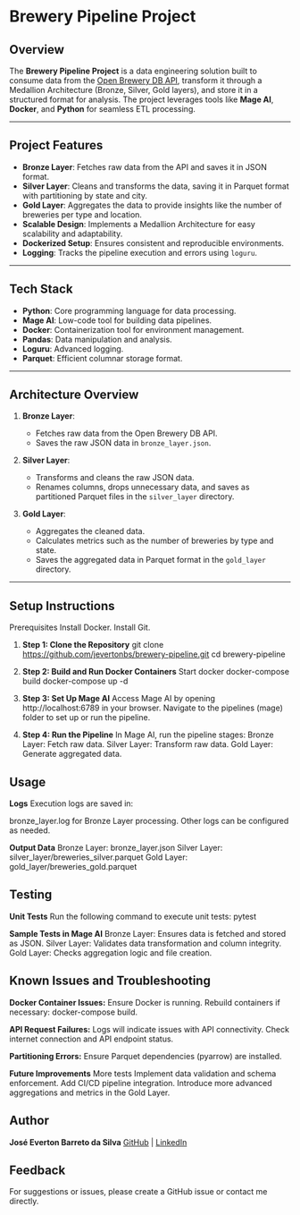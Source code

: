 # Brewery Pipeline Project

## Overview

The **Brewery Pipeline Project** is a data engineering solution built to consume data from the [Open Brewery DB API](https://www.openbrewerydb.org/), transform it through a Medallion Architecture (Bronze, Silver, Gold layers), and store it in a structured format for analysis. The project leverages tools like **Mage AI**, **Docker**, and **Python** for seamless ETL processing.

---

## Project Features

- **Bronze Layer**: Fetches raw data from the API and saves it in JSON format.
- **Silver Layer**: Cleans and transforms the data, saving it in Parquet format with partitioning by state and city.
- **Gold Layer**: Aggregates the data to provide insights like the number of breweries per type and location.
- **Scalable Design**: Implements a Medallion Architecture for easy scalability and adaptability.
- **Dockerized Setup**: Ensures consistent and reproducible environments.
- **Logging**: Tracks the pipeline execution and errors using `loguru`.

---

## Tech Stack

- **Python**: Core programming language for data processing.
- **Mage AI**: Low-code tool for building data pipelines.
- **Docker**: Containerization tool for environment management.
- **Pandas**: Data manipulation and analysis.
- **Loguru**: Advanced logging.
- **Parquet**: Efficient columnar storage format.

---

## Architecture Overview

1. **Bronze Layer**:
   - Fetches raw data from the Open Brewery DB API.
   - Saves the raw JSON data in `bronze_layer.json`.

2. **Silver Layer**:
   - Transforms and cleans the raw JSON data.
   - Renames columns, drops unnecessary data, and saves as partitioned Parquet files in the `silver_layer` directory.

3. **Gold Layer**:
   - Aggregates the cleaned data.
   - Calculates metrics such as the number of breweries by type and state.
   - Saves the aggregated data in Parquet format in the `gold_layer` directory.

---

## Setup Instructions

Prerequisites
Install Docker.
Install Git.

1. **Step 1: Clone the Repository**
git clone https://github.com/jevertonbs/brewery-pipeline.git
cd brewery-pipeline

2. **Step 2: Build and Run Docker Containers**
Start docker
docker-compose build
docker-compose up -d

3. **Step 3: Set Up Mage AI**
Access Mage AI by opening http://localhost:6789 in your browser.
Navigate to the pipelines (mage) folder to set up or run the pipeline.

4. **Step 4: Run the Pipeline**
In Mage AI, run the pipeline stages:
Bronze Layer: Fetch raw data.
Silver Layer: Transform raw data.
Gold Layer: Generate aggregated data.

## Usage

**Logs**
Execution logs are saved in:

bronze_layer.log for Bronze Layer processing.
Other logs can be configured as needed.

**Output Data**
Bronze Layer: bronze_layer.json
Silver Layer: silver_layer/breweries_silver.parquet
Gold Layer: gold_layer/breweries_gold.parquet

## Testing
**Unit Tests**
Run the following command to execute unit tests:
pytest

**Sample Tests in Mage AI**
Bronze Layer: Ensures data is fetched and stored as JSON.
Silver Layer: Validates data transformation and column integrity.
Gold Layer: Checks aggregation logic and file creation.

## Known Issues and Troubleshooting

**Docker Container Issues:**
Ensure Docker is running.
Rebuild containers if necessary: docker-compose build.

**API Request Failures:**
Logs will indicate issues with API connectivity.
Check internet connection and API endpoint status.

**Partitioning Errors:**
Ensure Parquet dependencies (pyarrow) are installed.

**Future Improvements**
More tests
Implement data validation and schema enforcement.
Add CI/CD pipeline integration.
Introduce more advanced aggregations and metrics in the Gold Layer.

## Author
**José Everton Barreto da Silva**
[GitHub](https://github.com/jevertonbs) | [LinkedIn](https://www.linkedin.com/in/jevertonbs/)

## Feedback
For suggestions or issues, please create a GitHub issue or contact me directly.
